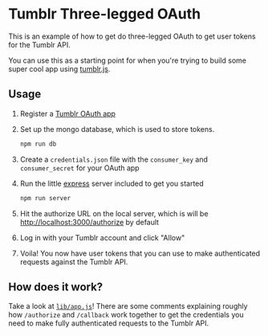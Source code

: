 # Tumblr Three-legged OAuth

This is an example of how to get do three-legged OAuth to get user tokens for the Tumblr API.

You can use this as a starting point for when you're trying to build some super cool app using [tumblr.js](https://github.com/tumblr/tumblr.js).

## Usage

1. Register a [Tumblr OAuth app](https://www.tumblr.com/oauth/register)
2. Set up the mongo database, which is used to store tokens.

    ```bash
    npm run db
    ```

3. Create a `credentials.json` file with the `consumer_key` and `consumer_secret` for your OAuth app
4. Run the little [express](http://expressjs.com/) server included to get you started

    ```bash
    npm run server
    ```
5. Hit the authorize URL on the local server, which is will be [http://localhost:3000/authorize](http://localhost:3000/authorize) by default
6. Log in with your Tumblr account and click "Allow"
7. Voila! You now have user tokens that you can use to make authenticated requests against the Tumblr API.

## How does it work?

Take a look at [`lib/app.js`](https://github.com/kmck/tumblr-oauth/blob/master/lib/app.js)! There are some comments explaining roughly how `/authorize` and `/callback` work together to get the credentials you need to make fully authenticated requests to the Tumblr API.
